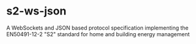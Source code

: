 # s2-ws-json
A WebSockets and JSON based protocol specification implementing the EN50491-12-2 "S2" standard for home and building energy management
